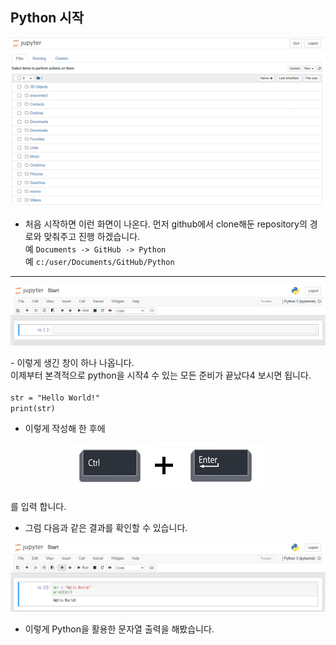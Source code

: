 ## **Python 시작**

<p align="center">
  <img src="./Chapter_2/image/jupyterEditor_1.png" alt="jupyterEditor_1">
</p>

- 처음 시작하면 이런 화면이 나온다. 먼저 github에서 clone해둔 repository의 경로와 맞춰주고 진행 하겠습니다. <br>예 `Documents -> GitHub -> Python`<br>예 `c:/user/Documents/GitHub/Python`

---
<p align="center">
  <img src="./Chapter_2/image/jupyterEditor_2.png" alt="jupyterEditor_2">
</p>
- 이렇게 생긴 창이 하나 나옵니다.<br>이제부터 본격적으로 python을 시작4 수 있는 모든 준비가 끝났다4 보시면 됩니다. <br><br

```
str = "Hello World!"
print(str)
```
- 이렇게 작성해 한 후에
<p align="center">
  <img src="./Chapter_2/image/jupyterEditor_4.png" alt="jupyterEditor_4">
</p>를 입력 합니다.


- 그럼 다음과 같은 결과를 확인할 수 있습니다.

<p align="center">
  <img src="./Chapter_2/image/jupyterEditor_3.png" alt="jupyterEditor_3">
</p>

- 이렇게 Python을 활용한 문자열 출력을 해봤습니다.
